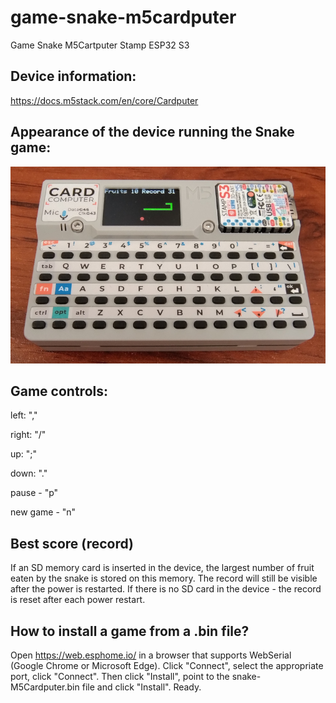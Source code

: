 # game-snake-m5cardputer
Game Snake M5Cartputer Stamp ESP32 S3

## Device information:

https://docs.m5stack.com/en/core/Cardputer

## Appearance of the device running the Snake game:

![fot1](https://raw.githubusercontent.com/ZrutrA/game-snake-m5cardputer/main/snake-game.jpg)

## Game controls: 

left: ","

right: "/"

up: ";"

down: "."

pause - "p"

new game - "n"

## Best score (record)

If an SD memory card is inserted in the device, the largest number of fruit eaten by the snake is stored on this memory. The record will still be visible after the power is restarted. If there is no SD card in the device - the record is reset after each power restart.

## How to install a game from a .bin file?

Open https://web.esphome.io/ in a browser that supports WebSerial (Google Chrome or Microsoft Edge). Click "Connect", select the appropriate port, click "Connect". Then click "Install", point to the snake-M5Cardputer.bin file and click "Install". Ready.
